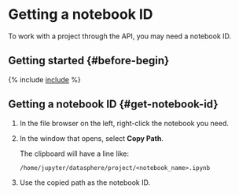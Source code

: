 # Getting a notebook ID

To work with a project through the API, you may need a notebook ID.

## Getting started {#before-begin}

{% include [include](../../../_includes/datasphere/ui-before-begin.md) %}

## Getting a notebook ID {#get-notebook-id}

   1. In the file browser on the left, right-click the notebook you need.
   1. In the window that opens, select **Сopy Path**.

      The clipboard will have a line like:

      ```text
      /home/jupyter/datasphere/project/<notebook_name>.ipynb
      ```

   1. Use the copied path as the notebook ID.
